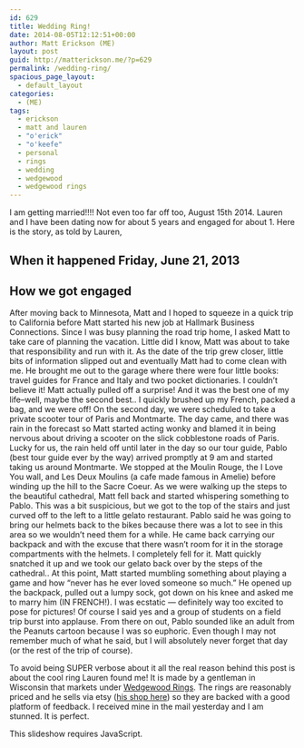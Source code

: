 ```yaml
---
id: 629
title: Wedding Ring!
date: 2014-08-05T12:12:51+00:00
author: Matt Erickson (ME)
layout: post
guid: http://matterickson.me/?p=629
permalink: /wedding-ring/
spacious_page_layout:
  - default_layout
categories:
  - (ME)
tags:
  - erickson
  - matt and lauren
  - "o'erick"
  - "o'keefe"
  - personal
  - rings
  - wedding
  - wedgewood
  - wedgewood rings
---
```

I am getting married!!!! Not even too far off too, August 15th 2014. Lauren and I have been dating now for about 5 years and engaged for about 1. Here is the story, as told by Lauren,   

  


## When it happened Friday, June 21, 2013 

  

  


## How we got engaged

  

  
After moving back to Minnesota, Matt and I hoped to squeeze in a quick trip to California before Matt started his new job at Hallmark Business Connections. Since I was busy planning the road trip home, I asked Matt to take care of planning the vacation. Little did I know, Matt was about to take that responsibility and run with it. As the date of the trip grew closer, little bits of information slipped out and eventually Matt had to come clean with me. He brought me out to the garage where there were four little books: travel guides for France and Italy and two pocket dictionaries. I couldn&#8217;t believe it! Matt actually pulled off a surprise! And it was the best one of my life&#8211;well, maybe the second best.. I quickly brushed up my French, packed a bag, and we were off! On the second day, we were scheduled to take a private scooter tour of Paris and Montmarte. The day came, and there was rain in the forecast so Matt started acting wonky and blamed it in being nervous about driving a scooter on the slick cobblestone roads of Paris. Lucky for us, the rain held off until later in the day so our tour guide, Pablo (best tour guide ever by the way) arrived promptly at 9 am and started taking us around Montmarte. We stopped at the Moulin Rouge, the I Love You wall, and Les Deux Moulins (a cafe made famous in Amelie) before winding up the hill to the Sacre Coeur. As we were walking up the steps to the beautiful cathedral, Matt fell back and started whispering something to Pablo. This was a bit suspicious, but we got to the top of the stairs and just curved off to the left to a little gelato restaurant. Pablo said he was going to bring our helmets back to the bikes because there was a lot to see in this area so we wouldn&#8217;t need them for a while. He came back carrying our backpack and with the excuse that there wasn&#8217;t room for it in the storage compartments with the helmets. I completely fell for it. Matt quickly snatched it up and we took our gelato back over by the steps of the cathedral.. At this point, Matt started mumbling something about playing a game and how &#8220;never has he ever loved someone so much.&#8221; He opened up the backpack, pulled out a lumpy sock, got down on his knee and asked me to marry him (IN FRENCH!). I was ecstatic &#8212; definitely way too excited to pose for pictures! Of course I said yes and a group of students on a field trip burst into applause. From there on out, Pablo sounded like an adult from the Peanuts cartoon because I was so euphoric. Even though I may not remember much of what he said, but I will absolutely never forget that day (or the rest of the trip of course).   

  
To avoid being SUPER verbose about it all the real reason behind this post is about the cool ring Lauren found me! It is made by a gentleman in Wisconsin that markets under <a href="http://www.wedgewoodrings.com/" title="Wedgewood Rings" target="_blank">Wedgewood Rings</a>. The rings are reasonably priced and he sells via etsy (<a href="https://www.etsy.com/shop/WedgewoodRings" title="WedgeWood etsy shop" target="_blank">his shop here</a>) so they are backed with a good platform of feedback. I received mine in the mail yesterday and I am stunned. It is perfect.   

  


<p class="jetpack-slideshow-noscript robots-nocontent">
  This slideshow requires JavaScript.
</p>

<div id="gallery-629-1-slideshow" class="slideshow-window jetpack-slideshow slideshow-black" data-trans="fade" data-autostart="1" data-gallery="[{&quot;src&quot;:&quot;http:\/\/matterickson.me\/wp-content\/uploads\/2014\/08\/ring1.jpg&quot;,&quot;id&quot;:&quot;634&quot;,&quot;title&quot;:&quot;ring1&quot;,&quot;alt&quot;:&quot;&quot;,&quot;caption&quot;:&quot;At the shop&quot;,&quot;itemprop&quot;:&quot;image&quot;},{&quot;src&quot;:&quot;http:\/\/matterickson.me\/wp-content\/uploads\/2014\/08\/ring3.jpg&quot;,&quot;id&quot;:&quot;636&quot;,&quot;title&quot;:&quot;ring3&quot;,&quot;alt&quot;:&quot;&quot;,&quot;caption&quot;:&quot;Sized for me&quot;,&quot;itemprop&quot;:&quot;image&quot;},{&quot;src&quot;:&quot;http:\/\/matterickson.me\/wp-content\/uploads\/2014\/08\/ring2.jpg&quot;,&quot;id&quot;:&quot;635&quot;,&quot;title&quot;:&quot;ring2&quot;,&quot;alt&quot;:&quot;&quot;,&quot;caption&quot;:&quot;Beautiful Bethlehem Olivewood&quot;,&quot;itemprop&quot;:&quot;image&quot;},{&quot;src&quot;:&quot;http:\/\/matterickson.me\/wp-content\/uploads\/2014\/08\/IMG_20140804_221500.jpg&quot;,&quot;id&quot;:&quot;630&quot;,&quot;title&quot;:&quot;IMG_20140804_221500&quot;,&quot;alt&quot;:&quot;&quot;,&quot;caption&quot;:&quot;At home&quot;,&quot;itemprop&quot;:&quot;image&quot;},{&quot;src&quot;:&quot;http:\/\/matterickson.me\/wp-content\/uploads\/2014\/08\/IMG_20140804_221508.jpg&quot;,&quot;id&quot;:&quot;631&quot;,&quot;title&quot;:&quot;IMG_20140804_221508&quot;,&quot;alt&quot;:&quot;&quot;,&quot;caption&quot;:&quot;Home&quot;,&quot;itemprop&quot;:&quot;image&quot;},{&quot;src&quot;:&quot;http:\/\/matterickson.me\/wp-content\/uploads\/2014\/08\/IMG_20140804_221523.jpg&quot;,&quot;id&quot;:&quot;632&quot;,&quot;title&quot;:&quot;IMG_20140804_221523&quot;,&quot;alt&quot;:&quot;&quot;,&quot;caption&quot;:&quot;Side&quot;,&quot;itemprop&quot;:&quot;image&quot;},{&quot;src&quot;:&quot;http:\/\/matterickson.me\/wp-content\/uploads\/2014\/08\/IMG_20140804_221541.jpg&quot;,&quot;id&quot;:&quot;633&quot;,&quot;title&quot;:&quot;IMG_20140804_221541&quot;,&quot;alt&quot;:&quot;&quot;,&quot;caption&quot;:&quot;It fits :P&quot;,&quot;itemprop&quot;:&quot;image&quot;}]" itemscope itemtype="http://schema.org/ImageGallery">
</div>
